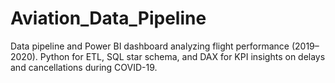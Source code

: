 # Aviation_Data_Pipeline
Data pipeline and Power BI dashboard analyzing flight performance (2019–2020). Python for ETL, SQL star schema, and DAX for KPI insights on delays and cancellations during COVID-19.
